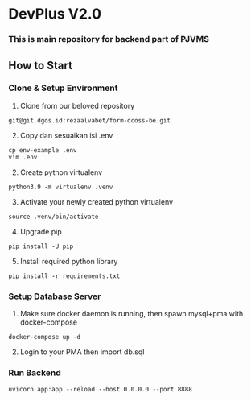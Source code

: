 # DevPlus V2.0

### This is main repository for backend part of PJVMS


## How to Start

### Clone & Setup Environment
1. Clone from our beloved repository
```
git@git.dgos.id:rezaalvabet/form-dcoss-be.git
```

2. Copy dan sesuaikan isi .env
```
cp env-example .env
vim .env
```

2. Create python virtualenv
```
python3.9 -m virtualenv .venv
```

3. Activate your newly created python virtualenv
```
source .venv/bin/activate
```

4. Upgrade pip 
```
pip install -U pip
```

5. Install required python library
```
pip install -r requirements.txt
```


### Setup Database Server
1. Make sure docker daemon is running, then spawn mysql+pma with docker-compose
```
docker-compose up -d
```

2. Login to your PMA then import db.sql

### Run Backend
```
uvicorn app:app --reload --host 0.0.0.0 --port 8888
```